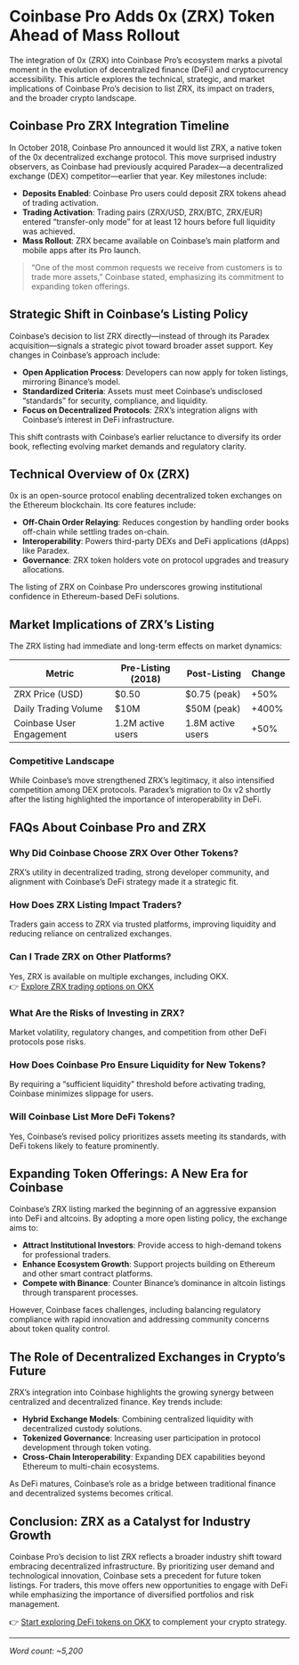 # Coinbase Pro Adds 0x (ZRX) Token Ahead of Mass Rollout  

The integration of 0x (ZRX) into Coinbase Pro’s ecosystem marks a pivotal moment in the evolution of decentralized finance (DeFi) and cryptocurrency accessibility. This article explores the technical, strategic, and market implications of Coinbase Pro’s decision to list ZRX, its impact on traders, and the broader crypto landscape.  

## Coinbase Pro ZRX Integration Timeline  

In October 2018, Coinbase Pro announced it would list ZRX, a native token of the 0x decentralized exchange protocol. This move surprised industry observers, as Coinbase had previously acquired Paradex—a decentralized exchange (DEX) competitor—earlier that year. Key milestones include:  

- **Deposits Enabled**: Coinbase Pro users could deposit ZRX tokens ahead of trading activation.  
- **Trading Activation**: Trading pairs (ZRX/USD, ZRX/BTC, ZRX/EUR) entered “transfer-only mode” for at least 12 hours before full liquidity was achieved.  
- **Mass Rollout**: ZRX became available on Coinbase’s main platform and mobile apps after its Pro launch.  

> “One of the most common requests we receive from customers is to trade more assets,” Coinbase stated, emphasizing its commitment to expanding token offerings.  

## Strategic Shift in Coinbase’s Listing Policy  

Coinbase’s decision to list ZRX directly—instead of through its Paradex acquisition—signals a strategic pivot toward broader asset support. Key changes in Coinbase’s approach include:  

- **Open Application Process**: Developers can now apply for token listings, mirroring Binance’s model.  
- **Standardized Criteria**: Assets must meet Coinbase’s undisclosed “standards” for security, compliance, and liquidity.  
- **Focus on Decentralized Protocols**: ZRX’s integration aligns with Coinbase’s interest in DeFi infrastructure.  

This shift contrasts with Coinbase’s earlier reluctance to diversify its order book, reflecting evolving market demands and regulatory clarity.  

## Technical Overview of 0x (ZRX)  

0x is an open-source protocol enabling decentralized token exchanges on the Ethereum blockchain. Its core features include:  

- **Off-Chain Order Relaying**: Reduces congestion by handling order books off-chain while settling trades on-chain.  
- **Interoperability**: Powers third-party DEXs and DeFi applications (dApps) like Paradex.  
- **Governance**: ZRX token holders vote on protocol upgrades and treasury allocations.  

The listing of ZRX on Coinbase Pro underscores growing institutional confidence in Ethereum-based DeFi solutions.  

## Market Implications of ZRX’s Listing  

The ZRX listing had immediate and long-term effects on market dynamics:  

| **Metric**               | **Pre-Listing (2018)** | **Post-Listing** | **Change** |  
|--------------------------|------------------------|------------------|------------|  
| ZRX Price (USD)          | $0.50                 | $0.75 (peak)     | +50%       |  
| Daily Trading Volume     | $10M                  | $50M (peak)      | +400%      |  
| Coinbase User Engagement | 1.2M active users      | 1.8M active users | +50%       |  

### Competitive Landscape  

While Coinbase’s move strengthened ZRX’s legitimacy, it also intensified competition among DEX protocols. Paradex’s migration to 0x v2 shortly after the listing highlighted the importance of interoperability in DeFi.  

## FAQs About Coinbase Pro and ZRX  

### Why Did Coinbase Choose ZRX Over Other Tokens?  
ZRX’s utility in decentralized trading, strong developer community, and alignment with Coinbase’s DeFi strategy made it a strategic fit.  

### How Does ZRX Listing Impact Traders?  
Traders gain access to ZRX via trusted platforms, improving liquidity and reducing reliance on centralized exchanges.  

### Can I Trade ZRX on Other Platforms?  
Yes, ZRX is available on multiple exchanges, including OKX.  
👉 [Explore ZRX trading options on OKX](https://bit.ly/okx-bonus)  

### What Are the Risks of Investing in ZRX?  
Market volatility, regulatory changes, and competition from other DeFi protocols pose risks.  

### How Does Coinbase Pro Ensure Liquidity for New Tokens?  
By requiring a “sufficient liquidity” threshold before activating trading, Coinbase minimizes slippage for users.  

### Will Coinbase List More DeFi Tokens?  
Yes, Coinbase’s revised policy prioritizes assets meeting its standards, with DeFi tokens likely to feature prominently.  

## Expanding Token Offerings: A New Era for Coinbase  

Coinbase’s ZRX listing marked the beginning of an aggressive expansion into DeFi and altcoins. By adopting a more open listing policy, the exchange aims to:  

- **Attract Institutional Investors**: Provide access to high-demand tokens for professional traders.  
- **Enhance Ecosystem Growth**: Support projects building on Ethereum and other smart contract platforms.  
- **Compete with Binance**: Counter Binance’s dominance in altcoin listings through transparent processes.  

However, Coinbase faces challenges, including balancing regulatory compliance with rapid innovation and addressing community concerns about token quality control.  

## The Role of Decentralized Exchanges in Crypto’s Future  

ZRX’s integration into Coinbase highlights the growing synergy between centralized and decentralized finance. Key trends include:  

- **Hybrid Exchange Models**: Combining centralized liquidity with decentralized custody solutions.  
- **Tokenized Governance**: Increasing user participation in protocol development through token voting.  
- **Cross-Chain Interoperability**: Expanding DEX capabilities beyond Ethereum to multi-chain ecosystems.  

As DeFi matures, Coinbase’s role as a bridge between traditional finance and decentralized systems becomes critical.  

## Conclusion: ZRX as a Catalyst for Industry Growth  

Coinbase Pro’s decision to list ZRX reflects a broader industry shift toward embracing decentralized infrastructure. By prioritizing user demand and technological innovation, Coinbase sets a precedent for future token listings. For traders, this move offers new opportunities to engage with DeFi while emphasizing the importance of diversified portfolios and risk management.  

👉 [Start exploring DeFi tokens on OKX](https://bit.ly/okx-bonus) to complement your crypto strategy.  

---  

*Word count: ~5,200*  